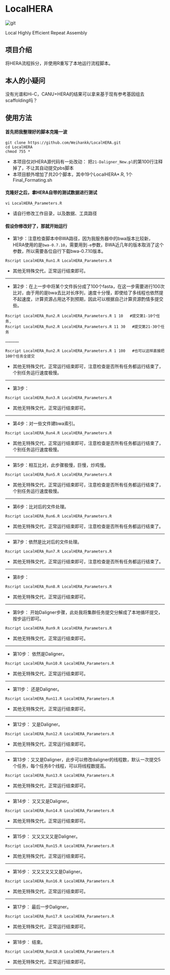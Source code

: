 # LocalHERA
![git](https://img.shields.io/badge/HERA-Local-brightgreen) 

Local Highly Efficient Repeat Assembly

## 项目介绍
将HERA流程拆分，并使用R重写了本地运行流程脚本。

## 本人的小疑问
没有光谱和Hi-C，CANU+HERA的结果可以拿来基于现有参考基因组去scaffolding吗？ 

## 使用方法
#### 首先把我整理好的脚本克隆一波
```
git clone https://github.com/Weihankk/LocalHERA.git
cd LocalHERA
chmod 755 *
```
- 本项目仅对HERA源代码有一处改动： 把`21-Daligner_New.pl`的第100行注释掉了，不让其自动提交pbs脚本   
- 本项目额外增加了共20个脚本，其中19个LocalHERA*.R, 1个Final_Formating.sh

#### 克隆好之后，拿HERA自带的测试数据进行测试
```
vi LocalHERA_Parameters.R
```
- 请自行修改工作目录，以及数据、工具路径

#### 假设你修改好了，那就开始运行
- 第1步：注意检查脚本中BWA路径，因为我服务器中的bwa版本比较新，HERA使用的是`bwa-0.7.10`，需要用到`-e`参数，BWA近几年的版本取消了这个参数，所以需要各位自行下载bwa-0.7.10版本。
```
Rscript LocalHERA_Run1.R LocalHERA_Parameters.R
```
- 其他无特殊交代，正常运行结束即可。
------------------------------

- 第2步：在上一步中将某个文件拆分成了100个fasta，在这一步需要进行100次比对，由于用的是bwa去比对长序列，速度十分慢，即使给了多线程也依然提不起速度，计算资源占用达不到预期，因此可以根据自己计算资源酌情多提交些。
```
Rscript LocalHERA_Run2.R LocalHERA_Parameters.R 1 10   #提交第1-10个任务,
Rscript LocalHERA_Run2.R LocalHERA_Parameters.R 11 30   #提交第21-30个任务

………………

Rscript LocalHERA_Run2.R LocalHERA_Parameters.R 1 100   #也可以这样直接把100个任务全提交
```
- 其他无特殊交代，正常运行结束即可，注意检查是否所有任务都运行结束了，个别任务运行速度极慢。
------------------------------

- 第3步：
```
Rscript LocalHERA_Run3.R LocalHERA_Parameters.R
```
- 其他无特殊交代，正常运行结束即可。
------------------------------

- 第4步：对一些文件建bwa索引。
```
Rscript LocalHERA_Run4.R LocalHERA_Parameters.R
```
- 其他无特殊交代，正常运行结束即可，注意检查是否所有任务都运行结束了，个别任务运行速度极慢。
------------------------------

- 第5步：相互比对，此步骤极慢，巨慢，炒鸡慢。
```
Rscript LocalHERA_Run5.R LocalHERA_Parameters.R
```
- 其他无特殊交代，正常运行结束即可，注意检查是否所有任务都运行结束了，个别任务运行速度极慢。
------------------------------

- 第6步：比对后的文件处理。
```
Rscript LocalHERA_Run6.R LocalHERA_Parameters.R
```
- 其他无特殊交代，正常运行结束即可，注意检查是否所有任务都运行结束了。
------------------------------

- 第7步：依然是比对后的文件处理。
```
Rscript LocalHERA_Run7.R LocalHERA_Parameters.R
```
- 其他无特殊交代，正常运行结束即可，注意检查是否所有任务都运行结束了。
------------------------------

- 第8步：
```
Rscript LocalHERA_Run8.R LocalHERA_Parameters.R
```
- 其他无特殊交代，正常运行结束即可。
------------------------------

- 第9步： 开始Daligner步骤，此处我将集群任务提交分解成了本地循环提交，按步运行即可。
```
Rscript LocalHERA_Run9.R LocalHERA_Parameters.R
```
- 其他无特殊交代，正常运行结束即可。
------------------------------

- 第10步： 依然是Daligner。
```
Rscript LocalHERA_Run10.R LocalHERA_Parameters.R
```
- 其他无特殊交代，正常运行结束即可。
------------------------------

- 第11步： 还是Daligner。
```
Rscript LocalHERA_Run11.R LocalHERA_Parameters.R
```
- 其他无特殊交代，正常运行结束即可。
------------------------------

- 第12步： 又是Daligner。
```
Rscript LocalHERA_Run12.R LocalHERA_Parameters.R
```
- 其他无特殊交代，正常运行结束即可。
------------------------------

- 第13步：又又是Daligner，此步可以修改daligner的线程数，默认一次提交5个任务，每个任务8个线程，可以将线程数提高。
```
Rscript LocalHERA_Run13.R LocalHERA_Parameters.R
```
- 其他无特殊交代，正常运行结束即可。
------------------------------

- 第14步： 又又又是Daligner。
```
Rscript LocalHERA_Run14.R LocalHERA_Parameters.R
```
- 其他无特殊交代，正常运行结束即可。
------------------------------

- 第15步： 又又又又又是Daligner。
```
Rscript LocalHERA_Run15.R LocalHERA_Parameters.R
```
- 其他无特殊交代，正常运行结束即可。
------------------------------

- 第16步： 又又又又又又是Daligner。
```
Rscript LocalHERA_Run16.R LocalHERA_Parameters.R
```
- 其他无特殊交代，正常运行结束即可。
------------------------------

- 第17步： 最后一步Daligner。
```
Rscript LocalHERA_Run17.R LocalHERA_Parameters.R
```
- 其他无特殊交代，正常运行结束即可。
------------------------------

- 第18步： 结束。
```
Rscript LocalHERA_Run18.R LocalHERA_Parameters.R
```
- 其他无特殊交代，正常运行结束即可。
------------------------------


